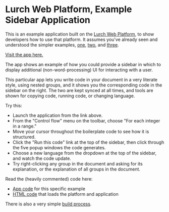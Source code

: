 
# Lurch Web Platform, Example Sidebar Application

This is an example application built on the
[Lurch Web Platform](https://github.com/lurchmath/lurch),
to show developers how to use that platform.  It assumes you've already
seen and understood the simpler examples,
[one](https://github.com/lurchmath/lwp-example-simple),
[two](https://github.com/lurchmath/lwp-example-complex), and
[three](https://github.com/lurchmath/lwp-example-math).

[Visit the app here.](https://lurchmath.github.io/lwp-example-sidebar)

The app shows an example of how you could provide a sidebar in which to
display additional (non-word-processing) UI for interacting with a user.

This particular app lets you write code in your document in a very literate
style, using nested groups, and it shows you the corresponding code in the
sidebar on the right.  The two are kept synced at all times, and tools are
shown for copying code, running code, or changing language.

Try this:

 * Launch the application from the link above.
 * From the "Control flow" menu on the toolbar, choose
   "For each integer in a range."
 * Move your cursor throughout the boilerplate code to see how it is
   structured.
 * Click the "Run this code" link at the top of the sidebar, then click
   through the five popup windows the code generates.
 * Choose a new language from the dropdown at the top of the sidebar, and
   watch the code update.
 * Try right-clicking any group in the document and asking for its
   explanation, or the explanation of all groups in the document.

Read the (heavily commented) code here:

 * [App code](lwp-example-sidebar.litcoffee) for this specific example
 * [HTML code](index.html) that loads the platform and application

There is also a very simple [build process](gulpfile.litcoffee).

